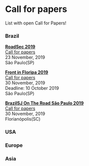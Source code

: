 # Call for papers

List with open Call for Papers!

### Brazil

[**RoadSec 2019**](https://roadsec.com.br/)  
[Call for papers](https://roadsec.com.br/participe/)  
23 November, 2019  
São Paulo(SP)

[**Front in Floripa 2019**](https://braziljs.org/eventos/otr-on-the-road-sao-paulo/2019/)  
[Call for papers](https://docs.google.com/forms/d/e/1FAIpQLSeFtSYFwhKgW32pZU-wadvKg5zul5PUfmoLsisL-pGqtXfqMQ/viewform)  
30 November, 2019  
Deadline: 10 October 2019  
São Paulo(SP)

[**BrazilSJ On The Road São Paulo 2019**](https://frontin.floripa.br/)  
[Call for papers](https://docs.google.com/forms/d/e/1FAIpQLSfkvRLcATqfqJX3qDQqnuTBDaV3-op7yPYWWR3GL6RFLdiG9w/viewform)  
30 November, 2019  
Florianópolis(SC)

### USA

### Europe

### Asia
